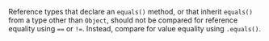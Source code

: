 Reference types that declare an `equals()` method, or that inherit `equals()`
from a type other than `Object`, should not be compared for reference equality
using `==` or `!=`. Instead, compare for value equality using `.equals()`.
